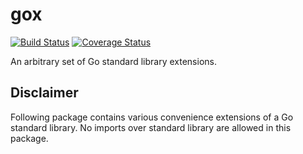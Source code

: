 # gox
[![Build Status](https://travis-ci.com/msales/gox.svg?branch=master)](https://travis-ci.com/msales/gox)
[![Coverage Status](https://coveralls.io/repos/github/msales/gox/badge.svg?branch=master)](https://coveralls.io/github/msales/gox?branch=master)

An arbitrary set of Go standard library extensions.

## Disclaimer

Following package contains various convenience extensions of a Go standard library. No imports over standard library are allowed in this package.
